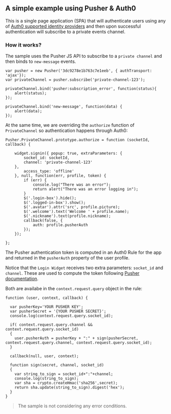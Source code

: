 ## A simple example using Pusher & Auth0

This is a single page application (SPA) that will authenticate users using any of [Auth0 supported identity providers](https://docs.uth0.com/identityproviders) and then upon successful authentication will subscribe to a private events channel.

### How it works?
The sample uses the Pusher JS API to subscribe to a `private channel` and then binds to `new-message` events.

```
var pusher = new Pusher('3dc9278e1b763c7e1eeb', { authTransport: 'ajax'});
var privateChannel = pusher.subscribe('private-channel-123');

privateChannel.bind('pusher:subscription_error', function(status){
    alert(status);
});

privateChannel.bind('new-message', function(data) {
    alert(data);
});
```

At the same time, we are overriding the `authorize` function of `PrivateChannel` so authentication happens through Auth0:

```
Pusher.PrivateChannel.prototype.authorize = function (socketId, callback) {
    
    widget.signin({ popup: true, extraParameters: { 
        socket_id: socketId,
        channel: 'private-channel-123'
    },
        access_type: 'offline'
    }, null, function(err, profile, token) {
        if (err) {
            console.log("There was an error");
            return alert("There was an error logging in");
        } 
        $('.login-box').hide();
        $('.logged-in-box').show();
        $('.avatar').attr('src', profile.picture);
        $('.welcome').text('Welcome ' + profile.name);
        $('.nickname').text(profile.nickname);
        callback(false, {
            auth: profile.pusherAuth
        });
    });

};
```

The Pusher authentication token is computed in an Auth0 Rule for the app and returned in the `pusherAuth` property of the user profile.

Notice that the `Login Widget` receives two extra parameters: `socket_id` and `channel`. These are used to compute the token following [Pusher documentation](http://pusher.com/docs/auth_signatures).

Both are availabe in the `context.request.query` object in the rule:

```
function (user, context, callback) {
  
  var pusherKey='YOUR PUSHER KEY';
  var pusherSecret = '{YOUR PUSHER SECRET}';
  console.log(context.request.query.socket_id);
  
  if( context.request.query.channel && context.request.query.socket_id)
  {
    user.pusherAuth = pusherKey + ":" + sign(pusherSecret, context.request.query.channel, context.request.query.socket_id);
  }
  
  callback(null, user, context);
  
  function sign(secret, channel, socket_id)
  {
    var string_to_sign = socket_id+":"+channel;
    console.log(string_to_sign);
    var sha = crypto.createHmac('sha256',secret);
    return sha.update(string_to_sign).digest('hex');
  }
}
```

> The sample is not considering any error conditions. 
